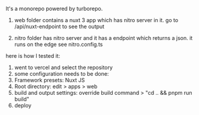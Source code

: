 It's a monorepo powered by turborepo.

1. web folder contains a nuxt 3 app which has nitro server in it.
   go to /api/nuxt-endpoint to see the output

2. nitro folder has nitro server and it has a endpoint which returns a json.
   it runs on the edge see nitro.config.ts

here is how I tested it:

1. went to vercel and select the repository
2. some configuration needs to be done:
3. Framework presets: Nuxt JS
4. Root directory: edit > apps > web
5. build and output settings: override build command > "cd .. && pnpm run build"
6. deploy
